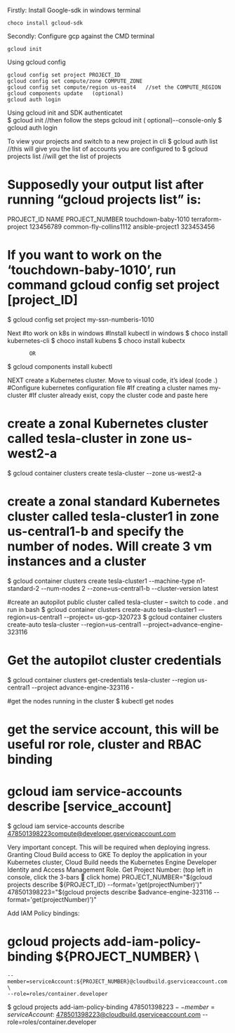 Firstly: Install Google-sdk in windows terminal

```
choco install gcloud-sdk
```

Secondly: Configure gcp against the CMD terminal

```
gcloud init
```

Using gcloud config 

```
gcloud config set project PROJECT_ID
gcloud config set compute/zone COMPUTE_ZONE
gcloud config set compute/region us-east4   //set the COMPUTE_REGION
gcloud components update   (optional)
gcloud auth login
```

Using gcloud init and SDK authenticatet     
$ gcloud init      //then follow the steps
gcloud init ( optional)--console-only
$ gcloud auth login

To view your projects and switch to a new project in cli
$ gcloud auth list                        //this will give you the list of accounts you are configured to
$ gcloud projects list                //will get the list of projects
# Supposedly your output list after running “gcloud projects list” is:

PROJECT_ID                                                  NAME                                           PROJECT_NUMBER
touchdown-baby-1010                  terraform-project                                123456789
common-fly-collins1112                ansible-project1                                  323453456
# If you want to work on the ‘touchdown-baby-1010’, run command gcloud config set project [project_ID]
$ gcloud config set project my-ssn-numberis-1010 
           
Next
#to work on k8s in windows
#Install kubectl in windows
$ choco install kubernetes-cli
$ choco install kubens
$ choco install kubectx

           OR
$ gcloud components install kubectl






  NEXT
 create a Kubernetes cluster. Move to visual code, it’s ideal  (code .)
#Configure kubernetes configuration file
#If creating a cluster names my-cluster
 #If cluster already exist, copy the cluster code and paste here

# create a zonal Kubernetes cluster called tesla-cluster in zone us-west2-a
$ gcloud container clusters create tesla-cluster --zone us-west2-a
 
# create a zonal standard Kubernetes cluster called tesla-cluster1 in zone us-central1-b and specify the number of nodes. Will create 3 vm instances and a cluster
$ gcloud container clusters create tesla-cluster1 --machine-type n1-standard-2 --num-nodes 2 --zone=us-central1-b --cluster-version latest  

#create an autopilot public cluster called tesla-cluster – switch to code . and  run in bash
$ gcloud container clusters create-auto tesla-cluster1 -–region=us-central1 --project= us-gcp-320723 
$ gcloud container clusters create-auto tesla-cluster --region=us-central1 --project=advance-engine-323116  

# Get the autopilot cluster credentials
$ gcloud container clusters get-credentials tesla-cluster --region us-central1 --project advance-engine-323116 -

#get the nodes running in the cluster
$ kubectl get nodes



# get the service account, this will be useful ror role, cluster and RBAC binding
# gcloud iam service-accounts describe [service_account]
$ gcloud iam service-accounts describe 478501398223compute@developer.gserviceaccount.com

Very important concept. This will be required when deploying ingress.
Granting Cloud Build access to GKE
To deploy the application in your Kubernetes cluster, Cloud Build needs the Kubernetes Engine Developer Identity and Access Management Role.
Get Project Number: (top left in console, click the 3-bars  click home) PROJECT_NUMBER="$(gcloud projects describe ${PROJECT_ID} --format='get(projectNumber)')"
478501398223="$(gcloud projects describe $advance-engine-323116 --format='get(projectNumber)')"


Add IAM Policy bindings:
# gcloud projects add-iam-policy-binding ${PROJECT_NUMBER} \
    --member=serviceAccount:${PROJECT_NUMBER}@cloudbuild.gserviceaccount.com \
    --role=roles/container.developer

$ gcloud projects add-iam-policy-binding $478501398223 --member=serviceAccount:$ 478501398223@cloudbuild.gserviceaccount.com  --role=roles/container.developer




